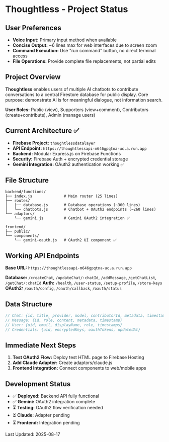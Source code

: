 # Thoughtless - Project Status

## User Preferences
- **Voice Input:** Primary input method when available
- **Concise Output:** ~6 lines max for web interfaces due to screen zoom
- **Command Execution:** Use "run command" button, no direct terminal access
- **File Operations:** Provide complete file replacements, not partial edits

## Project Overview
**Thoughtless** enables users of multiple AI chatbots to contribute conversations to a central Firestore database for public display. Core purpose: demonstrate AI is for meaningful dialogue, not information search.

**User Roles:** Public (view), Supporters (view+comment), Contributors (create+contribute), Admin (manage users)

## Current Architecture ✅
- **Firebase Project:** `thoughtlessdatalayer`
- **API Endpoint:** `https://thoughtlessapi-m646gpqtna-uc.a.run.app`
- **Backend:** Modular Express.js on Firebase Functions
- **Security:** Firebase Auth + encrypted credential storage
- **Gemini Integration:** OAuth2 authentication working ✅

## File Structure
```
backend/functions/
├── index.js              # Main router (25 lines)
├── routes/
│   ├── database.js       # Database operations (~300 lines)
│   └── chatbots.js       # Chatbot + OAuth2 endpoints (~260 lines)
└── adaptors/
    └── gemini.js         # Gemini OAuth2 integration ✅

frontend/
├── public/
└── components/
    └── gemini-oauth.js   # OAuth2 UI component ✅
```

## Working API Endpoints
**Base URL:** `https://thoughtlessapi-m646gpqtna-uc.a.run.app`

**Database:** `/createChat`, `/updateChat/:chatId`, `/addMessage`, `/getChatList`, `/getChat/:chatId`
**Auth:** `/health`, `/user-status`, `/setup-profile`, `/store-keys`  
**OAuth2:** `/oauth/config`, `/oauth/callback`, `/oauth/status`

## Data Structure
```javascript
// Chat: {id, title, provider, model, contributorId, metadata, timestamps}
// Message: {id, role, content, metadata, timestamp}
// User: {uid, email, displayName, role, timestamps}
// Credentials: {uid, encryptedKeys, oauthTokens, updatedAt}
```

## Immediate Next Steps
1. **Test OAuth2 Flow:** Deploy test HTML page to Firebase Hosting
2. **Add Claude Adapter:** Create adaptors/claude.js  
3. **Frontend Integration:** Connect components to web/mobile apps

## Development Status
- ✅ **Deployed:** Backend API fully functional
- ✅ **Gemini:** OAuth2 integration complete
- ⏳ **Testing:** OAuth2 flow verification needed
- ⏳ **Claude:** Adapter pending
- ⏳ **Frontend:** Integration pending

Last Updated: 2025-08-17